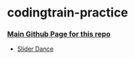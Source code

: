 # codingtrain-practice

### [Main Github Page for this repo](https://rohitkrishna094.github.io/codingtrain-practice/)

* [Slider Dance](https://rohitkrishna094.github.io/codingtrain-practice/sliderDance/)
